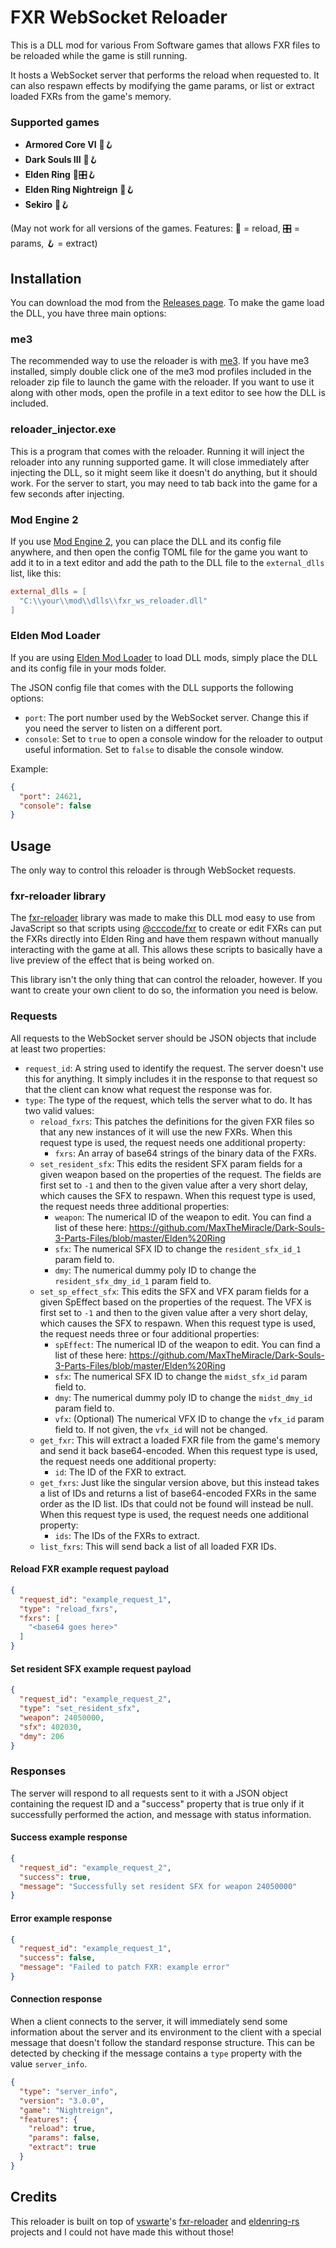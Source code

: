 # FXR WebSocket Reloader
This is a DLL mod for various From Software games that allows FXR files to be reloaded while the game is still running.

It hosts a WebSocket server that performs the reload when requested to. It can also respawn effects by modifying the game params, or list or extract loaded FXRs from the game's memory.

### Supported games
- **Armored Core VI** 🔄️🪝
- **Dark Souls III** 🔄️🪝
- **Elden Ring** 🔄️🎛️🪝
- **Elden Ring Nightreign** 🔄️🪝
- **Sekiro** 🔄️🪝

(May not work for all versions of the games. Features: 🔄️ = reload, 🎛️ = params, 🪝 = extract)

## Installation
You can download the mod from the [Releases page](https://github.com/EvenTorset/fxr-ws-reloader/releases/latest). To make the game load the DLL, you have three main options:

### me3
The recommended way to use the reloader is with [me3](https://github.com/garyttierney/me3/releases). If you have me3 installed, simply double click one of the me3 mod profiles included in the reloader zip file to launch the game with the reloader. If you want to use it along with other mods, open the profile in a text editor to see how the DLL is included.

### reloader_injector.exe
This is a program that comes with the reloader. Running it will inject the reloader into any running supported game. It will close immediately after injecting the DLL, so it might seem like it doesn't do anything, but it should work. For the server to start, you may need to tab back into the game for a few seconds after injecting.

### Mod Engine 2
If you use [Mod Engine 2](https://github.com/soulsmods/ModEngine2/releases/latest), you can place the DLL and its config file anywhere, and then open the config TOML file for the game you want to add it to in a text editor and add the path to the DLL file to the `external_dlls` list, like this:
```toml
external_dlls = [
  "C:\\your\\mod\\dlls\\fxr_ws_reloader.dll"
]
```

### Elden Mod Loader
If you are using [Elden Mod Loader](https://www.nexusmods.com/eldenring/mods/117) to load DLL mods, simply place the DLL and its config file in your mods folder.

The JSON config file that comes with the DLL supports the following options:
- `port`: The port number used by the WebSocket server. Change this if you need the server to listen on a different port.
- `console`: Set to `true` to open a console window for the reloader to output useful information. Set to `false` to disable the console window.

Example:
```json
{
  "port": 24621,
  "console": false
}
```

## Usage
The only way to control this reloader is through WebSocket requests.

### fxr-reloader library
The [fxr-reloader](https://www.npmjs.com/package/fxr-reloader) library was made to make this DLL mod easy to use from JavaScript so that scripts using [@cccode/fxr](https://www.npmjs.com/package/@cccode/fxr) to create or edit FXRs can put the FXRs directly into Elden Ring and have them respawn without manually interacting with the game at all. This allows these scripts to basically have a live preview of the effect that is being worked on.

This library isn't the only thing that can control the reloader, however. If you want to create your own client to do so, the information you need is below.

### Requests
All requests to the WebSocket server should be JSON objects that include at least two properties:
- `request_id`: A string used to identify the request. The server doesn't use this for anything. It simply includes it in the response to that request so that the client can know what request the response was for.
- `type`: The type of the request, which tells the server what to do. It has two valid values:
  - `reload_fxrs`: This patches the definitions for the given FXR files so that any new instances of it will use the new FXRs. When this request type is used, the request needs one additional property:
    - `fxrs`: An array of base64 strings of the binary data of the FXRs.
  - `set_resident_sfx`: This edits the resident SFX param fields for a given weapon based on the properties of the request. The fields are first set to `-1` and then to the given value after a very short delay, which causes the SFX to respawn. When this request type is used, the request needs three additional properties:
    - `weapon`: The numerical ID of the weapon to edit. You can find a list of these here: https://github.com/MaxTheMiracle/Dark-Souls-3-Parts-Files/blob/master/Elden%20Ring
    - `sfx`: The numerical SFX ID to change the `resident_sfx_id_1` param field to.
    - `dmy`: The numerical dummy poly ID to change the `resident_sfx_dmy_id_1` param field to.
  - `set_sp_effect_sfx`: This edits the SFX and VFX param fields for a given SpEffect based on the properties of the request. The VFX is first set to `-1` and then to the given value after a very short delay, which causes the SFX to respawn. When this request type is used, the request needs three or four additional properties:
    - `spEffect`: The numerical ID of the weapon to edit. You can find a list of these here: https://github.com/MaxTheMiracle/Dark-Souls-3-Parts-Files/blob/master/Elden%20Ring
    - `sfx`: The numerical SFX ID to change the `midst_sfx_id` param field to.
    - `dmy`: The numerical dummy poly ID to change the `midst_dmy_id` param field to.
    - `vfx`: (Optional) The numerical VFX ID to change the `vfx_id` param field to. If not given, the `vfx_id` will not be changed.
  - `get_fxr`: This will extract a loaded FXR file from the game's memory and send it back base64-encoded. When this request type is used, the request needs one additional property:
    - `id`: The ID of the FXR to extract.
  - `get_fxrs`: Just like the singular version above, but this instead takes a list of IDs and returns a list of base64-encoded FXRs in the same order as the ID list. IDs that could not be found will instead be null. When this request type is used, the request needs one additional property:
    - `ids`: The IDs of the FXRs to extract.
  - `list_fxrs`: This will send back a list of all loaded FXR IDs.

#### Reload FXR example request payload
```json
{
  "request_id": "example_request_1",
  "type": "reload_fxrs",
  "fxrs": [
    "<base64 goes here>"
  ]
}
```

#### Set resident SFX example request payload
```json
{
  "request_id": "example_request_2",
  "type": "set_resident_sfx",
  "weapon": 24050000,
  "sfx": 402030,
  "dmy": 206
}
```

### Responses
The server will respond to all requests sent to it with a JSON object containing the request ID and a "success" property that is true only if it successfully performed the action, and message with status information.

#### Success example response
```json
{
  "request_id": "example_request_2",
  "success": true,
  "message": "Successfully set resident SFX for weapon 24050000"
}
```

#### Error example response
```json
{
  "request_id": "example_request_1",
  "success": false,
  "message": "Failed to patch FXR: example error"
}
```

#### Connection response
When a client connects to the server, it will immediately send some information about the server and its environment to the client with a special message that doesn't follow the standard response structure. This can be detected by checking if the message contains a `type` property with the value `server_info`.
```json
{
  "type": "server_info",
  "version": "3.0.0",
  "game": "Nightreign",
  "features": {
    "reload": true,
    "params": false,
    "extract": true
  }
}
```

## Credits
This reloader is built on top of [vswarte](https://github.com/vswarte)'s [fxr-reloader](https://github.com/vswarte/fxr-reloader) and [eldenring-rs](https://github.com/vswarte/eldenring-rs) projects and I could not have made this without those!
